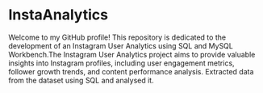 # InstaAnalytics
Welcome to my GitHub profile! This repository is dedicated to the development of an Instagram User Analytics using SQL and MySQL Workbench.The Instagram User Analytics project aims to provide valuable insights into Instagram profiles, including user engagement metrics, follower growth trends, and content performance analysis.
Extracted data from the dataset using SQL and analysed it.
